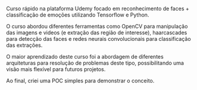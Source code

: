 Curso rápido na plataforma Udemy focado em reconhecimento de faces + classificação de emoções utilizando Tensorflow e Python.

O curso abordou diferentes ferramentas como OpenCV para manipulação das imagens e videos (e extração das região de interesse), haarcascades para detecção das faces e redes neurais convolucionais para classificação das extrações.

O maior aprendizado deste curso foi a abordagem de diferentes arquiteturas para resolução de problemas deste tipo, possibilitando uma visão mais flexível para futuros projetos.

Ao final, criei uma POC simples para demonstrar o conceito.
